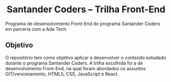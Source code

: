 <h1 align="center"> Santander Coders – Trilha Front-End </h1>
Programa de desenvolvimento Front-End do programa Santander Coders em parceria com a Ada Tech. 


## Objetivo

O repositório tem como objetivo aplicar e desenvolver o conteúdo estudado durante o programa Santander Coders. A trilha escolhida foi a de desenvolvimento Front-End, na qual foram abordados os assuntos GIT/versionamento, HTML5, CSS, JavaScript e React.  

